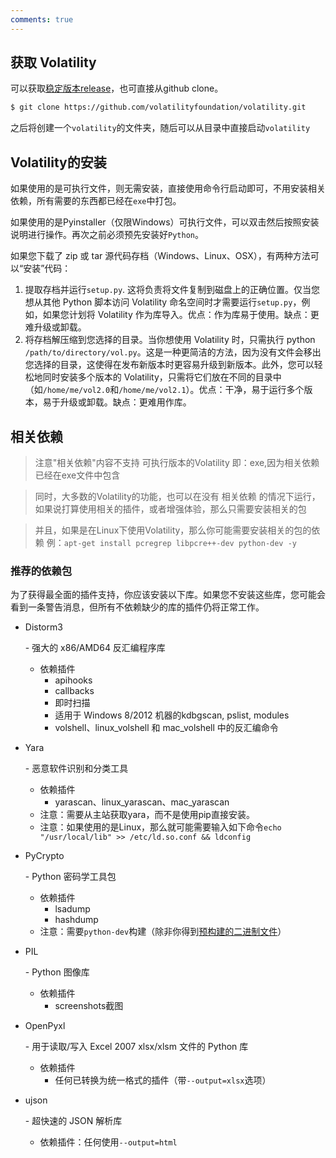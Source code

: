 ```yaml
---
comments: true
---
```


## 获取 Volatility

可以获取[稳定版本release](https://www.volatilityfoundation.org/releases)，也可直接从github clone。

```bash
$ git clone https://github.com/volatilityfoundation/volatility.git
```

之后将创建一个`volatility`的文件夹，随后可以从目录中直接启动`volatility`

## Volatility的安装

如果使用的是可执行文件，则无需安装，直接使用命令行启动即可，不用安装相关依赖，所有需要的东西都已经在`exe`中打包。

如果使用的是Pyinstaller（仅限Windows）可执行文件，可以双击然后按照安装说明进行操作。再次之前必须预先安装好`Python`。

如果您下载了 zip 或 tar 源代码存档（Windows、Linux、OSX），有两种方法可以“安装”代码：

1. 提取存档并运行`setup.py`. 这将负责将文件复制到磁盘上的正确位置。仅当您想从其他 Python 脚本访问 Volatility 命名空间时才需要运行`setup.py`，例如，如果您计划将 Volatility 作为库导入。优点：作为库易于使用。缺点：更难升级或卸载。
2. 将存档解压缩到您选择的目录。当你想使用 Volatility 时，只需执行 python `/path/to/directory/vol.py`。这是一种更简洁的方法，因为没有文件会移出您选择的目录，这使得在发布新版本时更容易升级到新版本。此外，您可以轻松地同时安装多个版本的 Volatility，只需将它们放在不同的目录中（如`/home/me/vol2.0`和`/home/me/vol2.1`）。优点：干净，易于运行多个版本，易于升级或卸载。缺点：更难用作库。

## 相关依赖

> 注意"相关依赖"内容不支持 可执行版本的Volatility 即：exe,因为相关依赖已经在exe文件中包含

> 同时，大多数的Volatility的功能，也可以在没有 相关依赖 的情况下运行，如果说打算使用相关的插件，或者增强体验，那么只需要安装相关的包

> 并且，如果是在Linux下使用Volatility，那么你可能需要安装相关的包的依赖 例：`apt-get install pcregrep libpcre++-dev python-dev -y`

### 推荐的依赖包

为了获得最全面的插件支持，你应该安装以下库。如果您不安装这些库，您可能会看到一条警告消息，但所有不依赖缺少的库的插件仍将正常工作。

- Distorm3

   

     \- 强大的 x86/AMD64 反汇编程序库

  - 依赖插件
    - apihooks
    - callbacks
    - 即时扫描
    - 适用于 Windows 8/2012 机器的kdbgscan, pslist, modules
    - volshell、linux_volshell 和 mac_volshell 中的反汇编命令

- Yara

   

    \- 恶意软件识别和分类工具

  - 依赖插件
    - yarascan、linux_yarascan、mac_yarascan
  - 注意：需要从主站获取yara，而不是使用pip直接安装。
  - 注意：如果使用的是Linux，那么就可能需要输入如下命令`echo "/usr/local/lib" >> /etc/ld.so.conf && ldconfig`

- PyCrypto

   

    \- Python 密码学工具包

  - 依赖插件
    - lsadump
    - hashdump
  - 注意：需要`python-dev`构建（除非你得到[预构建的二进制文件](http://www.voidspace.org.uk/python/modules.shtml#pycrypto)）

- PIL

   

    \- Python 图像库

  - 依赖插件
    - screenshots截图

- OpenPyxl

   

    \- 用于读取/写入 Excel 2007 xlsx/xlsm 文件的 Python 库

  - 依赖插件
    - 任何已转换为统一格式的插件（带`--output=xlsx`选项）

- ujson

   

    \- 超快速的 JSON 解析库

  - 依赖插件：任何使用`--output=html`